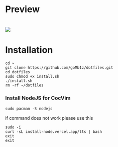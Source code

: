 # Preview
# <img src="https://raw.githubusercontent.com/goMb1z/dotfiles/main/image.png">

# Installation

```
cd ~
git clone https://github.com/goMb1z/dotfiles.git
cd dotfiles
sudo chmod +x install.sh
./install.sh
rm -rf ~/dotfiles
```
### Install NodeJS for CocVim
```
sudo pacman -S nodejs
```
if command does not work please use this
```
sudo -i
curl -sL install-node.vercel.app/lts | bash
exit
exit
```

